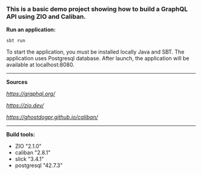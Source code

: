 ### This is a basic demo project showing how to build a GraphQL API using ZIO and Caliban.

**Run an application:**

`sbt run`

To start the application, you must be installed locally Java and SBT.
The application uses Postgresql database.
After launch, the application will be available at localhost:8080. 

---
**Sources**

*https://graphql.org/*

*https://zio.dev/*

*https://ghostdogpr.github.io/caliban/*

---

**Build tools:**

- ZIO "2.1.0"
- caliban "2.8.1"
- slick "3.4.1"
- postgresql "42.7.3"
